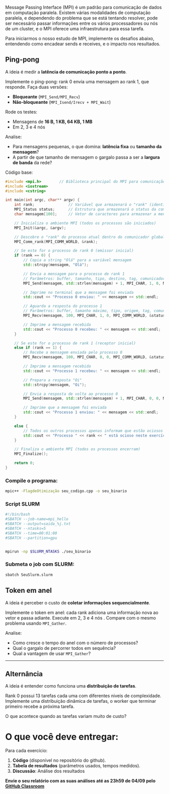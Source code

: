 Message Passing Interface (MPI) é um padrão para comunicação de dados em computação paralela. Existem várias modalidades de computação paralela, e dependendo do problema que se está tentando resolver, pode ser necessário passar informações entre os vários processadores ou nós de um cluster, e o MPI oferece uma infraestrutura para essa tarefa.

Para iniciarmos o nosso estudo de MPI, implemente os desafios abaixo, entendendo como encadear sends e receives, e o impacto nos resultados.


## **Ping-pong**

A ideia é medir a **latência de comunicação ponto a ponto**.

Implemente o ping-pong: rank 0 envia uma mensagem ao rank 1, que responde.
Faça duas versões:

   * **Bloqueante** (`MPI_Send/MPI_Recv`)
   * **Não-bloqueante** (`MPI_Isend/Irecv + MPI_Wait`)

Rode os testes:

   * Mensagens de **16 B, 1 KB, 64 KB, 1 MB**
   * Em 2, 3 e 4 nós 

Analise: 

   * Para mensagens pequenas, o que domina: **latência fixa** ou **tamanho da mensagem**?
   * A partir de que tamanho de mensagem o gargalo passa a ser a **largura de banda** da rede?

Código base:
```cpp
#include <mpi.h>        // Biblioteca principal do MPI para comunicação entre processos
#include <iostream>    
#include <cstring>      

int main(int argc, char** argv) {
    int rank;               // Variável que armazenará o "rank" (identificador) do processo
    MPI_Status status;      // Estrutura que armazenará o status da comunicação MPI
    char mensagem[100];     // Vetor de caracteres para armazenar a mensagem a ser enviada/recebida

    // Inicializa o ambiente MPI (todos os processos são iniciados)
    MPI_Init(&argc, &argv);

    // Descobre o "rank" do processo atual dentro do comunicador global (MPI_COMM_WORLD)
    MPI_Comm_rank(MPI_COMM_WORLD, &rank);

    // Se este for o processo de rank 0 (emissor inicial)
    if (rank == 0) {
        // Copia a string "Olá" para a variável mensagem
        std::strcpy(mensagem, "Olá");

        // Envia a mensagem para o processo de rank 1
        // Parâmetros: buffer, tamanho, tipo, destino, tag, comunicador
        MPI_Send(mensagem, std::strlen(mensagem) + 1, MPI_CHAR, 1, 0, MPI_COMM_WORLD);

        // Imprime no terminal que a mensagem foi enviada
        std::cout << "Processo 0 enviou: " << mensagem << std::endl;

        // Aguarda a resposta do processo 1
        // Parâmetros: buffer, tamanho máximo, tipo, origem, tag, comunicador, status
        MPI_Recv(mensagem, 100, MPI_CHAR, 1, 0, MPI_COMM_WORLD, &status);

        // Imprime a mensagem recebida
        std::cout << "Processo 0 recebeu: " << mensagem << std::endl;
    }

    // Se este for o processo de rank 1 (receptor inicial)
    else if (rank == 1) {
        // Recebe a mensagem enviada pelo processo 0
        MPI_Recv(mensagem, 100, MPI_CHAR, 0, 0, MPI_COMM_WORLD, &status);

        // Imprime a mensagem recebida
        std::cout << "Processo 1 recebeu: " << mensagem << std::endl;

        // Prepara a resposta "Oi"
        std::strcpy(mensagem, "Oi");

        // Envia a resposta de volta ao processo 0
        MPI_Send(mensagem, std::strlen(mensagem) + 1, MPI_CHAR, 0, 0, MPI_COMM_WORLD);

        // Imprime que a mensagem foi enviada
        std::cout << "Processo 1 enviou: " << mensagem << std::endl;
    }

    else {
        // Todos os outros processos apenas informam que estão ociosos
        std::cout << "Processo " << rank << " está ocioso neste exercício." << std::endl;
    }

    // Finaliza o ambiente MPI (todos os processos encerram)
    MPI_Finalize();

    return 0;
}
```

### Compile o programa:
```bash
mpic++ -FlagdeOtimização seu_codigo.cpp -o seu_binario
```


### Script SLURM

```bash
#!/bin/bash
#SBATCH --job-name=mpi_hello
#SBATCH --output=saida_%j.txt
#SBATCH --ntasks=5
#SBATCH --time=00:01:00
#SBATCH --partition=gpu


mpirun -np $SLURM_NTASKS ./seu_binario
```

### Submeta o job com SLURM:
```bash
sbatch SeuSlurm.slurm
```


## **Token em anel**

A ideia é perceber o custo de **coletar informações sequencialmente**.

Implemente o token em anel: cada rank adiciona uma informação nova ao vetor e passa adiante.
Execute em 2, 3 e 4 nós .
Compare com o mesmo problema usando `MPI_Gather`.

Analise:

   * Como cresce o tempo do anel com o número de processos?
   * Qual o gargalo de percorrer todos em sequência?
   * Qual a vantagem de usar `MPI_Gather`?

---


## **Alternância**

A ideia é entender como funciona uma **distribuição de tarefas**.

Rank 0 possui 13 tarefas cada uma com diferentes niveis de complexidade. Implemente uma distribuição dinâmica de tarefas, o worker que terminar primeiro recebe a próxima tarefa.

O que acontece quando as tarefas variam muito de custo?




# O que você deve entregar:

Para cada exercício:

1. **Código** (disponível no repositório do github).
2. **Tabela de resultados** (parâmetros usados, tempos medidos).
3. **Discussão**: Análise dos resultados

**Envie o seu relatório com as suas análises até as 23h59 de 04/09 pelo [GitHub Classroom](https://classroom.github.com/a/ilH4AsH_)** 
